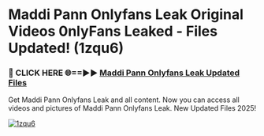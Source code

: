 # Maddi Pann Onlyfans Leak Original Videos 0nlyFans Leaked - Files Updated! (1zqu6)

<h3>🔴 CLICK HERE 🌐==►► <a href="https://tinyurl.com/brd5kh86" rel="nofollow">Maddi Pann Onlyfans Leak Updated Files</a></h3>

Get Maddi Pann Onlyfans Leak and all content. Now you can access all videos and pictures of Maddi Pann Onlyfans Leak. New Updated Files 2025!

[![1zqu6](https://i.imgur.com/K7sEzmb.gif)](https://tinyurl.com/brd5kh86)
